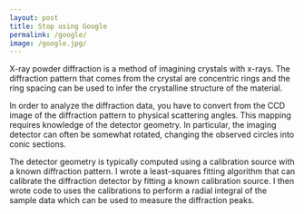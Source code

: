```yaml
---
layout: post
title: Stop using Google
permalink: /google/
image: /google.jpg/
---
```


X-ray powder diffraction is a method of imagining crystals with x-rays. The diffraction pattern that comes from the crystal are concentric rings and the ring spacing can be used to infer the crystalline structure of the material.

In order to analyze the diffraction data, you have to convert from the CCD image of the diffraction pattern to physical scattering angles. This mapping requires knowledge of the detector geometry. In particular, the imaging detector can often be somewhat rotated, changing the observed circles into conic sections.

The detector geometry is typically computed using a calibration source with a known diffraction pattern. I wrote a least-squares fitting algorithm that can calibrate the diffraction detector by fitting a known calibration source. I then wrote code to uses the calibrations to perform a radial integral of the sample data which can be used to measure the diffraction peaks.
